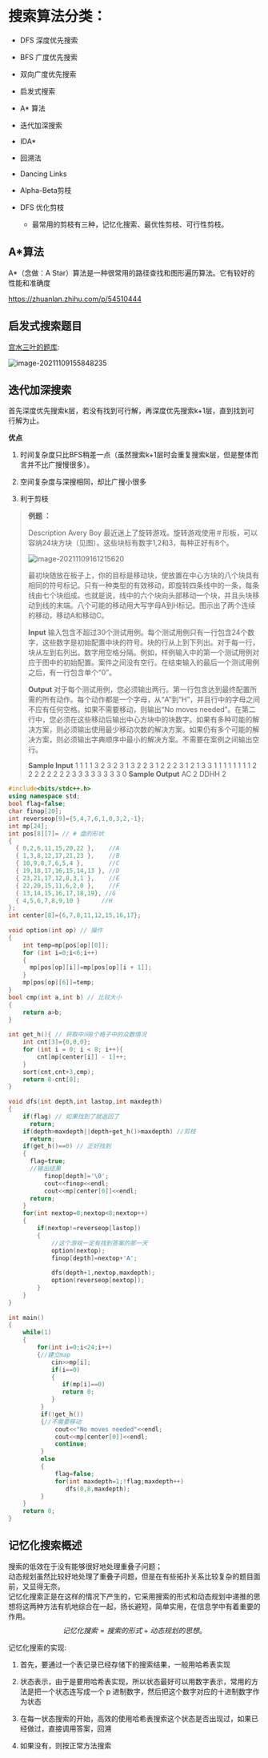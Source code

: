 

# 搜索算法分类：

- DFS 深度优先搜索

- BFS 广度优先搜索

- 双向广度优先搜索
- 启发式搜索
- A* 算法
- 迭代加深搜索
- IDA*
- 回溯法
- Dancing Links
- Alpha-Beta剪枝
- DFS 优化剪枝
  - 最常用的剪枝有三种，记忆化搜索、最优性剪枝、可行性剪枝。

## A*算法

A*（念做：A Star）算法是一种很常用的路径查找和图形遍历算法。它有较好的性能和准确度

https://zhuanlan.zhihu.com/p/54510444

## 启发式搜索题目

[宫水三叶的题库](https://github.com/SharingSource/LogicStack-LeetCode/wiki/%E5%90%AF%E5%8F%91%E5%BC%8F%E6%90%9C%E7%B4%A2): 

![image-20211109155848235](D:\gitCode\leetcode-exercise\problems\搜索算法\记忆化搜索概述\image-20211109155848235.png)



## 迭代加深搜索

首先深度优先搜索k层，若没有找到可行解，再深度优先搜索k+1层，直到找到可行解为止。

**优点**

1. 时间复杂度只比BFS稍差一点（虽然搜索k+1层时会重复搜索k层，但是整体而言并不比广搜慢很多）。

2. 空间复杂度与深搜相同，却比广搜小很多

3. 利于剪枝

> **例题 ：**
>
> Description
> Avery Boy 最近迷上了旋转游戏。旋转游戏使用＃形板，可以容纳24块方块（见图）。这些块标有数字1,2和3，每种正好有8个。
>
> ![image-20211109161215620](D:\gitCode\leetcode-exercise\problems\搜索算法\记忆化搜索概述\image-20211109161215620.png)
>
> 最初块随放在板子上，你的目标是移动块，使放置在中心方块的八个块具有相同的符号标记。只有一种类型的有效移动，即旋转四条线中的一条，每条线由七个块组成。也就是说，线中的六个块向头部移动一个块，并且头块移动到线的末端。八个可能的移动用大写字母A到H标记。图示出了两个连续的移动，移动A和移动C。
>
> **Input**
> 输入包含不超过30个测试用例。每个测试用例只有一行包含24个数字，这些数字是初始配置中块的符号。块的行从上到下列出。对于每一行，块从左到右列出。数字用空格分隔。例如，样例输入中的第一个测试用例对应于图中的初始配置。案件之间没有空行。在结束输入的最后一个测试用例之后，有一行包含单个“0”。
>
> **Output**
> 对于每个测试用例，您必须输出两行。第一行包含达到最终配置所需的所有动作。每个动作都是一个字母，从“A”到“H”，并且行中的字母之间不应有任何空格。如果不需要移动，则输出“No moves needed”。在第二行中，您必须在这些移动后输出中心方块中的块数字。如果有多种可能的解决方案，则必须输出使用最少移动次数的解决方案。如果仍有多个可能的解决方案，则必须输出字典顺序中最小的解决方案。不需要在案例之间输出空行。
>
> **Sample Input**
> 1 1 1 1 3 2 3 2 3 1 3 2 2 3 1 2 2 2 3 1 2 1 3 3
> 1 1 1 1 1 1 1 1 2 2 2 2 2 2 2 2 3 3 3 3 3 3 3 3
> 0
> **Sample Output**
> AC
> 2
> DDHH
> 2

```cpp
#include<bits/stdc++.h>
using namespace std;
bool flag=false;
char finop[20];
int reverseop[9]={5,4,7,6,1,0,3,2,-1};
int mp[24];
int pos[8][7]= // # 盘的形状
{
  { 0,2,6,11,15,20,22 },    //A
  { 1,3,8,12,17,21,23 },    //B
  { 10,9,8,7,6,5,4 },       //C
  { 19,18,17,16,15,14,13 }, //D
  { 23,21,17,12,8,3,1 },    //E
  { 22,20,15,11,6,2,0 },    //F
  { 13,14,15,16,17,18,19}, //G
  { 4,5,6,7,8,9,10 }      //H
};
int center[8]={6,7,8,11,12,15,16,17};
 
void option(int op) // 操作
{
    int temp=mp[pos[op][0]];
    for (int i=0;i<6;i++)
    {
      mp[pos[op][i]]=mp[pos[op][i + 1]];
    }
    mp[pos[op][6]]=temp;
}
bool cmp(int a,int b) // 比较大小
{
    return a>b;
}
 
int get_h(){ // 获取中间8个格子中的众数情况
    int cnt[3]={0,0,0};
    for (int i = 0; i < 8; i++){
        cnt[mp[center[i]] - 1]++;
    }
    sort(cnt,cnt+3,cmp);
    return 8-cnt[0];
}
 
void dfs(int depth,int lastop,int maxdepth)
{
    if(flag) // 如果找到了就返回了
      return;
    if(depth>maxdepth||depth+get_h()>maxdepth) //剪枝
      return;
    if(get_h()==0) // 正好找到
    {
      flag=true;
      //输出结果
          finop[depth]='\0';
          cout<<finop<<endl;
          cout<<mp[center[0]]<<endl;
      return;
    }
    for(int nextop=0;nextop<8;nextop++)
    {
        if(nextop!=reverseop[lastop])
        {
            //这个游戏一定有找到答案的那一天
            option(nextop);
            finop[depth]=nextop+'A';
            
            dfs(depth+1,nextop,maxdepth);
            option(reverseop[nextop]);
        }
    }
}
 
int main()
{
    while(1)
    {
        for(int i=0;i<24;i++)
        {//建立map
            cin>>mp[i];
            if(i==0)
            {
               if(mp[i]==0)
               return 0;
            }
         }
         if(!get_h())
         {//不需要移动
             cout<<"No moves needed"<<endl;
             cout<<mp[center[0]]<<endl;
             continue;
         }
         else
         {
             flag=false;
             for(int maxdepth=1;!flag;maxdepth++)
                dfs(0,8,maxdepth);
         }
    }
    return 0;
}
```



## 记忆化搜索概述

搜索的低效在于没有能够很好地处理重叠子问题；  
动态规划虽然比较好地处理了重叠子问题，但是在有些拓扑关系比较复杂的题目面前，又显得无奈。  
记忆化搜索正是在这样的情况下产生的，它采用搜索的形式和动态规划中递推的思想将这两种方法有机地综合在一起，扬长避短，简单实用，在信息学中有着重要的作用。
$$
记忆化搜索=搜索的形式+动态规划的思想。
$$

记忆化搜索的实现:

1. 首先，要通过一个表记录已经存储下的搜索结果，一般用哈希表实现

2. 状态表示，由于是要用哈希表实现，所以状态最好可以用数字表示，常用的方法是把一个状态连写成一个 p 进制数字，然后把这个数字对应的十进制数字作为状态

3. 在每一状态搜索的开始，高效的使用哈希表搜索这个状态是否出现过，如果已经做过，直接调用答案，回溯

4. 如果没有，则按正常方法搜索
